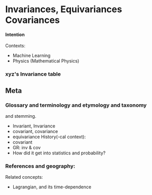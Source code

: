 # Invariances, Equivariances Covariances

#### Intention
Contexts:
* Machine Learning
* Physics (Mathematical Physics)

### xyz's Invariance table

## Meta
### Glossary and terminology and etymology and taxonomy
and stemming.
* Invariant, Invariance
* covariant, covariance
* equivariance
History(-cal context):
* covariant
* GR: inv & cov
* How did it get into statistics and probability?

### References and geography:

Related concepts:
* Lagrangian, and its time-dependence
